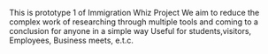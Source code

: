 This is prototype 1 of Immigration Whiz Project
We aim to reduce the complex work of researching through multiple tools and coming to a conclusion for anyone in a simple way
Useful for students,visitors, Employees, Business meets, e.t.c.

